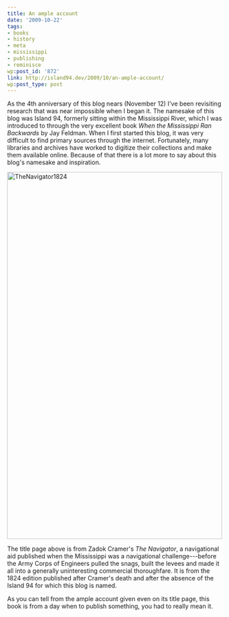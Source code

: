 ```yaml
---
title: An ample account
date: '2009-10-22'
tags:
- books
- history
- meta
- mississippi
- publishing
- reminisce
wp:post_id: '872'
link: http://island94.dev/2009/10/an-ample-account/
wp:post_type: post
---
```


As the 4th anniversary of this blog nears (November 12) I've been revisiting research that was near impossible when I began it. The namesake of this blog was Island 94, formerly sitting within the Mississippi River, which I was introduced to through the very excellent book <em>When the Mississippi Ran Backwards</em> by Jay Feldman. When I first started this blog, it was very difficult to find primary sources through the internet. Fortunately, many libraries and archives have worked to digitize their collections and make them available online. Because of that there is a lot more to say about this blog's namesake and inspiration.

<img title="TheNavigator1824" src="/wp-content/uploads/2009/10/TheNavigator1824-500x851.jpg" alt="TheNavigator1824" width="500" height="851" />

The title page above is from Zadok Cramer's <em>The Navigator</em>, a navigational aid published when the Mississippi was a navigational challenge---before the Army Corps of Engineers pulled the snags, built the levees and made it all into a generally uninteresting commercial thoroughfare. It is from the 1824 edition published after Cramer's death and after the absence of the Island 94 for which this blog is named.

As you can tell from the ample account given even on its title page, this book is from a day when to publish something, you had to really mean it.
